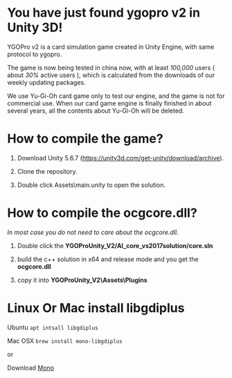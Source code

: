 # You have just found ygopro v2 in Unity 3D!

YGOPro v2 is a card simulation game created in Unity Engine, with same protocol to ygopro.

The game is now being tested in china now, with at least *100,000* users ( about *30%* active users ), which is calculated from the downloads of our weekly updating packages.

We use Yu-Gi-Oh card game only to test our engine, and the game is not for commercial use. When our card game engine is finally finished in about several years, all the contents about Yu-Gi-Oh will be deleted.

# How to compile the game?

1. Download Unity 5.6.7 (https://unity3d.com/get-unity/download/archive).

2. Clone the repository.

3. Double click Assets\main.unity to open the solution.

# How to compile the ocgcore.dll?

*In most case you do not need to care about the ocgcore.dll.*

1. Double click the **YGOProUnity_V2/AI_core_vs2017solution/core.sln**

2. build the c++ solution in x64 and release mode and you get the **ocgcore.dll**

3. copy it into **YGOProUnity_V2\Assets\Plugins**

# Linux Or Mac install libgdiplus

Ubuntu
`
apt intsall libgdiplus
`

Mac OSX
`
brew install mono-libgdiplus
`

or

Download [Mono](https://download.mono-project.com/archive/5.16.0/macos-10-universal/MonoFramework-MDK-5.16.0.220.macos10.xamarin.universal.pkg)
